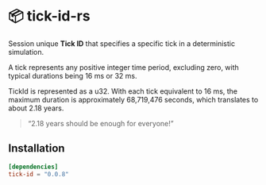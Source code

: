# 📦 tick-id-rs

Session unique **Tick ID** that specifies a specific tick in a deterministic simulation.

A tick represents any positive integer time period, excluding zero, with typical durations being 16 ms or 32 ms.

TickId is represented as a u32. With each tick equivalent to 16 ms, the maximum duration is approximately 68,719,476 seconds, which translates to about 2.18 years.

> “2.18 years should be enough for everyone!”

## Installation

```toml
[dependencies]
tick-id = "0.0.8"
```
